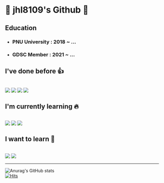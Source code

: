 # 🚀 jhl8109's Github 🚀

## Education 
- ### PNU University : 2018 ~ ...
- ### GDSC Member    : 2021 ~ ...

## I've done before 👍
<br>
<a href="https://developer.android.com" target="_blank"><img src="https://img.shields.io/badge/Android-3DDC84?style=flat-square&logo=Android&logoColor=white"/></a>
<a href="https://developer.android.com" target="_blank"><img src="https://img.shields.io/badge/C++-00599C?style=flat-square&logo=C++&logoColor=white"/></a>
<a href="https://developer.android.com" target="_blank"><img src="https://img.shields.io/badge/Node.js-339933?style=flat-square&logo=Node.js&logoColor=white"/></a>
<a href="https://developer.android.com" target="_blank"><img src="https://img.shields.io/badge/Express-000000?style=flat-square&logo=Express&logoColor=white"/></a> <br>

## I'm currently learning 🔥
<br>
<a href="https://developer.android.com" target="_blank"><img src="https://img.shields.io/badge/React-000000?style=flat-square&logo=React&logoColor=white"/></a>
<a href="https://developer.android.com" target="_blank"><img src="https://img.shields.io/badge/Spring-6DB33F?style=flat-square&logo=Spring&logoColor=white"/></a>
<a href="https://developer.android.com" target="_blank"><img src="https://img.shields.io/badge/Spring Boot-6DB33F?style=flat-square&logo=Spring Boot&logoColor=white"/></a><br>

## I want to learn 🌈
<br>
<a href="https://developer.android.com" target="_blank"><img src="https://img.shields.io/badge/GCP-4285F4?style=flat-square&logo=Google Cloud&logoColor=white"/></a>
<a href="https://developer.android.com" target="_blank"><img src="https://img.shields.io/badge/AWS-232F3E?style=flat-square&logo=Amazon AWS&logoColor=white"/></a>

<hr/>

![Anurag's GitHub stats](https://github-readme-stats.vercel.app/api?username=jhl8109&show_icons=true&theme=cobalt)<br>
[![Hits](https://hits.seeyoufarm.com/api/count/incr/badge.svg?url=https%3A%2F%2Fgithub.com%2Fgjbae1212%2Fhit-counter&count_bg=%2300D4FF&title_bg=%23000000&icon=&icon_color=%23E7E7E7&title=views&edge_flat=false)](https://hits.seeyoufarm.com)                  




